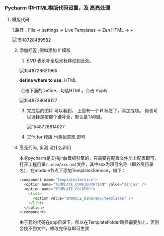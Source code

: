 ### Pycharm 中HTML模版代码设置，及 高亮处理

1. 模版代码

   1.路径：File -> settings -> Live Templates -> Zen HTML -> +

   ![1548728489582](C:\Users\Administrator\AppData\Roaming\Typora\typora-user-images\1548728489582.png)

   2. 添加标签 ,例如添加 if 模版 

      1. $END$ 表示补全后光标移动到此处。 

      ![1548728621965](C:\Users\Administrator\AppData\Roaming\Typora\typora-user-images\1548728621965.png)

      **define where to use:** HTML

      ​	点击下面的Define，勾选HTML。点击 Apply

      ![1548728649127](C:\Users\Administrator\AppData\Roaming\Typora\typora-user-images\1548728649127.png)

      3. 完成后的图片 
         可以看到， 上面有一个 **if** 标签了，添加成功。 
         你也可以选择是按那个键补全，默认是TAB键。

         ![1548728814027](C:\Users\Administrator\AppData\Roaming\Typora\typora-user-images\1548728814027.png)

      4. 其他 for 模版 也类似实现 即可

   2. 高亮代码,  实测 没什么卵用

      本身pycharm是支持jinja模板引擎的，只需要在配置文件加上配置即可，打开工程目录`/.idea/xxx.iml`文件，其中xxx为项目名称（即外层目录名），在module节点下添加TemplatesService，如下：

      ```python
      <component name="TemplatesService">
        <option name="TEMPLATE_CONFIGURATION" value="Jinja2" />
        <option name="TEMPLATE_FOLDERS">
          <list>
            <option value="$MODULE_DIR$/app/templates" />
          </list>
        </option>
      </component>
      ```

      由于我的代码在app目录下，所以在TemplateFolder路径需要加上，否则会找不到文件，修改完保存即可生效